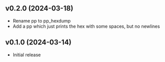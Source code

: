 ## v0.2.0 (2024-03-18)

* Rename pp to pp_hexdump
* Add a pp which just prints the hex with some spaces, but no newlines

## v0.1.0 (2024-03-14)

* Initial release

